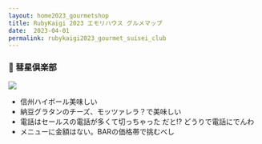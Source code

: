 ```yaml
---
layout: home2023_gourmetshop
title: RubyKaigi 2023 エモリハウス グルメマップ
date:  2023-04-01
permalink: rubykaigi2023_gourmet_suisei_club
---
```

<div class="container">
  <h3 id="suisei_club">🥃 彗星倶楽部</h3>
  <div class="row">
    <div class="col-6">
      <img src="/assets/images/rubykaigi2023_gourmetmap/no-image.jpg" class="hand-write">
    </div>
    <div class="col-6">
      <ul>
		<li>信州ハイボール美味しい</li>
		<li>納豆グラタンのチーズ、モッツァレラ？で美味しい</li>
		<li>電話はセールスの電話が多くて切っちゃった だと!? どうりで電話にでんわ</li>
		<li>メニューに金額はない。BARの価格帯で挑むべし</li>
      </ul>
    </div>
  </div>
</div>

